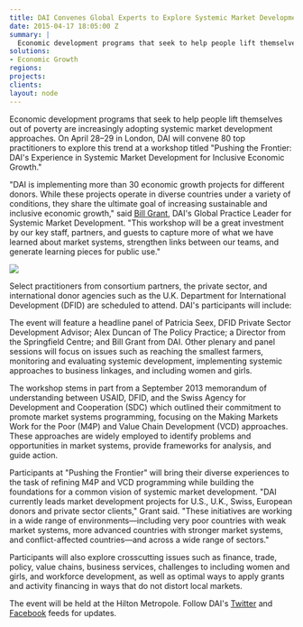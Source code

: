 ```yaml
---
title: DAI Convenes Global Experts to Explore Systemic Market Development
date: 2015-04-17 18:05:00 Z
summary: |
  Economic development programs that seek to help people lift themselves out of poverty are increasingly adopting systemic market development approaches. On April 28–29 in London, DAI will convene 80 top practitioners to explore this trend at a workshop titled "Pushing the Frontier: DAI's Experience in Systemic Market Development for Inclusive Economic Growth."
solutions:
- Economic Growth
regions:
projects:
clients:
layout: node
---
```

Economic development programs that seek to help people lift themselves out of poverty are increasingly adopting systemic market development approaches. On April 28–29 in London, DAI will convene 80 top practitioners to explore this trend at a workshop titled "Pushing the Frontier: DAI's Experience in Systemic Market Development for Inclusive Economic Growth."

"DAI is implementing more than 30 economic growth projects for different donors. While these projects operate in diverse countries under a variety of conditions, they share the ultimate goal of increasing sustainable and inclusive economic growth," said [Bill Grant][1], DAI's Global Practice Leader for Systemic Market Development. "This workshop will be a great investment by our key staff, partners, and guests to capture more of what we have learned about market systems, strengthen links between our teams, and generate learning pieces for public use."

![][2]

Select practitioners from consortium partners, the private sector, and international donor agencies such as the U.K. Department for International Development (DFID) are scheduled to attend. DAI's participants will include:

The event will feature a headline panel of Patricia Seex, DFID Private Sector Development Advisor; Alex Duncan of The Policy Practice; a Director from the Springfield Centre; and Bill Grant from DAI. Other plenary and panel sessions will focus on issues such as reaching the smallest farmers, monitoring and evaluating systemic development, implementing systemic approaches to business linkages, and including women and girls.

The workshop stems in part from a September 2013 memorandum of understanding between USAID, DFID, and the Swiss Agency for Development and Cooperation (SDC) which outlined their commitment to promote market systems programming, focusing on the Making Markets Work for the Poor (M4P) and Value Chain Development (VCD) approaches. These approaches are widely employed to identify problems and opportunities in market systems, provide frameworks for analysis, and guide action.

Participants at "Pushing the Frontier" will bring their diverse experiences to the task of refining M4P and VCD programming while building the foundations for a common vision of systemic market development. "DAI currently leads market development projects for U.S., U.K., Swiss, European donors and private sector clients," Grant said. "These initiatives are working in a wide range of environments—including very poor countries with weak market systems, more advanced countries with stronger market systems, and conflict-affected countries—and across a wide range of sectors."

Participants will also explore crosscutting issues such as finance, trade, policy, value chains, business services, challenges to including women and girls, and workforce development, as well as optimal ways to apply grants and activity financing in ways that do not distort local markets.

The event will be held at the Hilton Metropole. Follow DAI's [Twitter][3] and [Facebook][4] feeds for updates.

[1]: /who-we-are/our-team/bill-grant
[2]: /assets/images/news/preview.jpg
[3]: https://twitter.com/DAIGlobal
[4]: https://www.facebook.com/DAIGlobal
